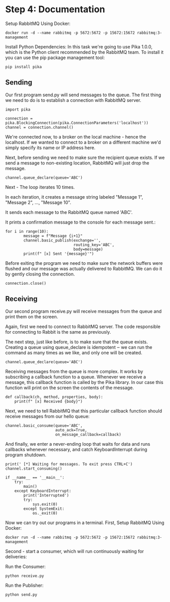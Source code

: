 # Step 4: Documentation

Setup RabbitMQ Using Docker:

```
docker run -d --name rabbitmq -p 5672:5672 -p 15672:15672 rabbitmq:3-management
```

Install Python Dependencies:
In this task we're going to use Pika 1.0.0, which is the Python client recommended by the RabbitMQ team. To install it you can use the pip package management tool:
```
pip install pika
```
## Sending
Our first program send.py will send messages to the queue. The first thing we need to do is to establish a connection with RabbitMQ server.
```
import pika

connection = pika.BlockingConnection(pika.ConnectionParameters('localhost'))
channel = connection.channel()
```
We're connected now, to a broker on the local machine - hence the localhost. If we wanted to connect to a broker on a different machine we'd simply specify its name or IP address here.

Next, before sending we need to make sure the recipient queue exists. If we send a message to non-existing location, RabbitMQ will just drop the message. 
```
channel.queue_declare(queue='ABC')
```
Next - The loop iterates 10 times.

In each iteration, it creates a message string labeled "Message 1", "Message 2", ..., "Message 10".

It sends each message to the RabbitMQ queue named 'ABC'.

It prints a confirmation message to the console for each message sent.:
```
for i in range(10):
        message = f"Message {i+1}"
        channel.basic_publish(exchange='',
                              routing_key='ABC',
                              body=message)
        print(f" [x] Sent '{message}'")

```

Before exiting the program we need to make sure the network buffers were flushed and our message was actually delivered to RabbitMQ. We can do it by gently closing the connection.
```
connection.close()
```

## Receiving

Our second program receive.py will receive messages from the queue and print them on the screen.

Again, first we need to connect to RabbitMQ server. The code responsible for connecting to Rabbit is the same as previously.

The next step, just like before, is to make sure that the queue exists. Creating a queue using queue_declare is idempotent ‒ we can run the command as many times as we like, and only one will be created.
```
channel.queue_declare(queue='ABC')
```
Receiving messages from the queue is more complex. It works by subscribing a callback function to a queue. Whenever we receive a message, this callback function is called by the Pika library. In our case this function will print on the screen the contents of the message.
```
def callback(ch, method, properties, body):
    print(f" [x] Received {body}")
```
Next, we need to tell RabbitMQ that this particular callback function should receive messages from our hello queue:
```
channel.basic_consume(queue='ABC',
                      auto_ack=True,
                      on_message_callback=callback)
```
And finally, we enter a never-ending loop that waits for data and runs callbacks whenever necessary, and catch KeyboardInterrupt during program shutdown.
```
print(' [*] Waiting for messages. To exit press CTRL+C')
channel.start_consuming()
```
```
if __name__ == '__main__':
    try:
        main()
    except KeyboardInterrupt:
        print('Interrupted')
        try:
            sys.exit(0)
        except SystemExit:
            os._exit(0)

```

Now we can try out our programs in a terminal. 
First,
Setup RabbitMQ Using Docker:

```
docker run -d --name rabbitmq -p 5672:5672 -p 15672:15672 rabbitmq:3-management
```

Second - start a consumer, which will run continuously waiting for deliveries:

Run the Consumer:
```
python receive.py
``` 

Run the Publisher:
```
python send.py
```



